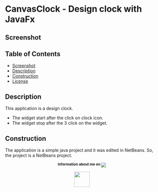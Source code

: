 # CanvasClock - Design clock with JavaFx

## Screenshot

## Table of Contents

* [Screenshot](#screenshot)
* [Description](#description)
* [Construction](#construction)
* [License](LICENSE.txt)

## Description

This application is a design clock. 
* The widget start after the click on clock icon. 
* The widget stop after the 3 click on the widget.

## Construction

The application is a simple java project and it was edited in NetBeans.
So, the project is a NetBeans project.

<p align="center">
    <sup>
        <strong>Information about me on </strong>
    </sup>
    <a href="https://www.linkedin.com/in/g%C3%A1bor-kolozsy-950484115/">
        <img src="https://img.shields.io/badge/Linked-In-red.svg?colorA=000000&colorB=0077b5">
    </a>
</p>
<p align="center">
    <a href="https://github.com/gaborkolozsy">
        <img src="https://cloud.githubusercontent.com/assets/23102020/25065552/3566de7c-2212-11e7-8ab6-32cdb0cb5a87.png" width="50">
    </a>
</p>
